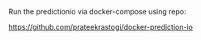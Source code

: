 Run the predictionio via docker-compose using repo:

https://github.com/prateekrastogi/docker-prediction-io


